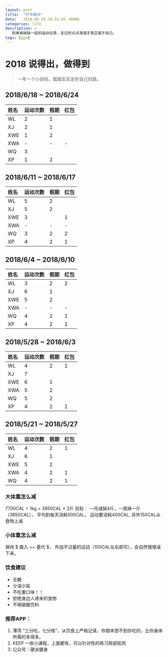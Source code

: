 ```yaml
---
layout: post
title:  "打卡统计"
date:   2018-05-25 18:51:01 +0800
categories: life
description: >
   和弟弟妹妹一起的运动记录，走过的点点滴滴才真正属于自己。
tags: [gym]
---
```


# 2018 说得出，做得到
> 一年一个小目标，踏踏实实走好自己的路。

## 2018/6/18  ~  2018/6/24


| 姓名 | 运动次数   | 假期 | 红包|
|:----|:----------|:------| --- |
| WL  | 2 | 1 | |
| XJ  | 2 | 1 |  |
| XWE | 1 | 2 |  |
| XWA | - | - | - |
| WQ  | 3 |  |  |
| XP  | 1 | 2 |  |

## 2018/6/11  ~  2018/6/17


| 姓名 | 运动次数   | 假期 | 红包|
|:----|:----------|:------| --- |
| WL  | 5 | 2 | |
| XJ  | 5 | 2 |  |
| XWE | 3 |  | 1 |
| XWA | - | - | - |
| WQ  | 3 | 2 | 2 |
| XP  | 4 | 2 | 1 |


## 2018/6/4  ~  2018/6/10


| 姓名 | 运动次数   | 假期 | 红包|
|:----|:----------|:------| --- |
| WL  | 3 | 2 | 2|
| XJ  | 6 | 1 |  |
| XWE | 5 | 2 |  |
| XWA | - | - | - |
| WQ  | 4 | 2 | 1 |
| XP  | 4 | 2 | 1 |


## 2018/5/28  ~  2018/6/3


| 姓名 | 运动次数   | 假期 | 红包|
|:----|:----------|:------| --- |
| WL  | 4 | 2 | 1 |
| XJ  | 7 |  |  |
| XWE | 6 | 1 |  |
| XWA | 5 | 2 |  |
| WQ  | 5 | 2 |  |
| XP  | 4 | 2 | 1 |

## 2018/5/21  ~  2018/5/27


| 姓名 | 运动次数    | 假期  | 红包|
|:----|:----------|:------| --- |
| WL  | 4 | 2 | 1 |
| XJ  | 6 | 1 |   |
| XWE | 5 | 2 |   |
| XWA | 4 | 2 | 1 |
| WQ  | 4 | 2 | 1 |


### 大体重怎么减
7700CAL = 1kg = 3850CAL * 2斤
目标： 一月减掉4斤，一周掉一斤（3850CAL），
平均到每天消耗500CAL， 运动要消耗400CAL,  另外150CAL从食物上减

### 小体重怎么减
保持  $ 摄入 ==  基代 $， 外加不过量的运动（100CAL左右即可），会自然慢慢减下来。

### 饮食建议
 - 无糖
 - 少油少盐
 - 不吃重口味！！
 - 拒绝身边人递来的食物
 - 不喝碳酸饮料

### 推荐APP：
1. 薄菏
   “三分吃，七分练”，从饮食上严格记录，你根本想不到你吃的，比你身体所需的多得多。
2. KEEP
   一些小课程，上面都有，可以针对性的练习局部肌肉
3. 公众号：硬派健身
